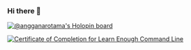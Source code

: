 ### Hi there 👋

<!--
**AnggaNarotama/angganarotama** is a ✨ _special_ ✨ repository because its `README.md` (this file) appears on your GitHub profile.

Here are some ideas to get you started:

- 🔭 I’m currently working on ...
- 🌱 I’m currently learning ...
- 👯 I’m looking to collaborate on ...
- 🤔 I’m looking for help with ...
- 💬 Ask me about ...
- 📫 How to reach me: ...
- 😄 Pronouns: ...
- ⚡ Fun fact: ...
-->

[![@angganarotama's Holopin board](https://holopin.io/api/user/board?user=angganarotama)](https://holopin.io/@angganarotama)

<a href="https://www.learnenough.com/certificates/angganarotama"><img src="https://www.learnenough.com/certificates/angganarotama/command-line-tutorial.svg" alt="Certificate of Completion for Learn Enough Command Line"></a>
